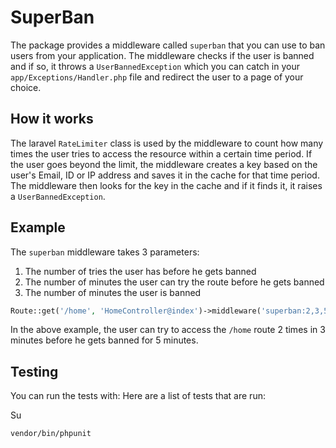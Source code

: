 # SuperBan

The package provides a middleware called `superban` that you can use to ban users from your application. The middleware checks if the user is banned and if so, it throws a `UserBannedException` which you can catch in your `app/Exceptions/Handler.php` file and redirect the user to a page of your choice.

## How it works

The laravel `RateLimiter` class is used by the middleware to count how many times the user tries to access the resource within a certain time period. If the user goes beyond the limit, the middleware creates a key based on the user's Email, ID or IP address and saves it in the cache for that time period. The middleware then looks for the key in the cache and if it finds it, it raises a `UserBannedException`.
## Example

The `superban` middleware takes 3 parameters:

1. The number of tries the user has before he gets banned
2. The number of minutes the user can try the route before he gets banned
3. The number of minutes the user is banned

```php
Route::get('/home', 'HomeController@index')->middleware('superban:2,3,5');
```

In the above example, the user can try to access the `/home` route 2 times in 3 minutes before he gets banned for 5 minutes.


## Testing

You can run the tests with:
Here are a list of tests that are run:

Su

```bash
vendor/bin/phpunit
```

